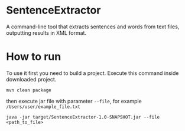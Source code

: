 # SentenceExtractor

A command-line tool that extracts sentences and words from text files, outputting results in XML format.


# How to run
To use it first you need to build a project. Execute this command inside downloaded project.
```
mvn clean package
```

then execute jar file with parameter ```--file```, for example ```/Users/user/example_file.txt```
```
java -jar target/SentenceExtractor-1.0-SNAPSHOT.jar --file <path_to_file>
```
